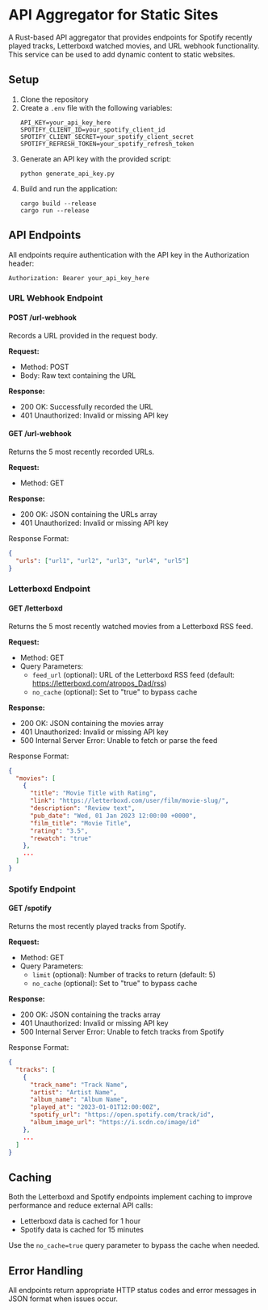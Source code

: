 # API Aggregator for Static Sites

A Rust-based API aggregator that provides endpoints for Spotify recently played tracks, Letterboxd watched movies, and URL webhook functionality. This service can be used to add dynamic content to static websites.

## Setup

1. Clone the repository
2. Create a `.env` file with the following variables:
   ```
   API_KEY=your_api_key_here
   SPOTIFY_CLIENT_ID=your_spotify_client_id
   SPOTIFY_CLIENT_SECRET=your_spotify_client_secret
   SPOTIFY_REFRESH_TOKEN=your_spotify_refresh_token
   ```
3. Generate an API key with the provided script:
   ```
   python generate_api_key.py
   ```
4. Build and run the application:
   ```
   cargo build --release
   cargo run --release
   ```

## API Endpoints

All endpoints require authentication with the API key in the Authorization header:
```
Authorization: Bearer your_api_key_here
```

### URL Webhook Endpoint

#### POST /url-webhook
Records a URL provided in the request body.

**Request:**
- Method: POST
- Body: Raw text containing the URL

**Response:**
- 200 OK: Successfully recorded the URL
- 401 Unauthorized: Invalid or missing API key

#### GET /url-webhook
Returns the 5 most recently recorded URLs.

**Request:**
- Method: GET

**Response:**
- 200 OK: JSON containing the URLs array
- 401 Unauthorized: Invalid or missing API key

Response Format:
```json
{
  "urls": ["url1", "url2", "url3", "url4", "url5"]
}
```

### Letterboxd Endpoint

#### GET /letterboxd
Returns the 5 most recently watched movies from a Letterboxd RSS feed.

**Request:**
- Method: GET
- Query Parameters:
  - `feed_url` (optional): URL of the Letterboxd RSS feed (default: https://letterboxd.com/atropos_Dad/rss)
  - `no_cache` (optional): Set to "true" to bypass cache

**Response:**
- 200 OK: JSON containing the movies array
- 401 Unauthorized: Invalid or missing API key
- 500 Internal Server Error: Unable to fetch or parse the feed

Response Format:
```json
{
  "movies": [
    {
      "title": "Movie Title with Rating",
      "link": "https://letterboxd.com/user/film/movie-slug/",
      "description": "Review text",
      "pub_date": "Wed, 01 Jan 2023 12:00:00 +0000",
      "film_title": "Movie Title",
      "rating": "3.5",
      "rewatch": "true"
    },
    ...
  ]
}
```

### Spotify Endpoint

#### GET /spotify
Returns the most recently played tracks from Spotify.

**Request:**
- Method: GET
- Query Parameters:
  - `limit` (optional): Number of tracks to return (default: 5)
  - `no_cache` (optional): Set to "true" to bypass cache

**Response:**
- 200 OK: JSON containing the tracks array
- 401 Unauthorized: Invalid or missing API key
- 500 Internal Server Error: Unable to fetch tracks from Spotify

Response Format:
```json
{
  "tracks": [
    {
      "track_name": "Track Name",
      "artist": "Artist Name",
      "album_name": "Album Name",
      "played_at": "2023-01-01T12:00:00Z",
      "spotify_url": "https://open.spotify.com/track/id",
      "album_image_url": "https://i.scdn.co/image/id"
    },
    ...
  ]
}
```

## Caching

Both the Letterboxd and Spotify endpoints implement caching to improve performance and reduce external API calls:

- Letterboxd data is cached for 1 hour
- Spotify data is cached for 15 minutes

Use the `no_cache=true` query parameter to bypass the cache when needed.

## Error Handling

All endpoints return appropriate HTTP status codes and error messages in JSON format when issues occur. 